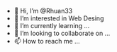 - 👋 Hi, I’m @Rhuan33
- 👀 I’m interested in Web Desing
- 🌱 I’m currently learning ...
- 💞️ I’m looking to collaborate on ...
- 📫 How to reach me ...

<!---
Rhuan33/Rhuan33 is a ✨ special ✨ repository because its `README.md` (this file) appears on your GitHub profile.
You can click the Preview link to take a look at your changes.
--->
